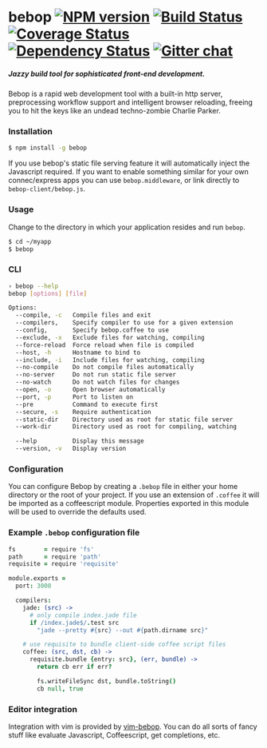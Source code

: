 # bebop [![NPM version][npm-img]][npm-url] [![Build Status][travis-img]][travis-url] [![Coverage Status][coveralls-img]][coveralls-url] [![Dependency Status][dependency-img]][dependency-url] [![Gitter chat][gitter-img]][gitter-url]
##### Jazzy build tool for sophisticated front-end development.

Bebop is a rapid web development tool with a built-in http server, preprocessing
workflow support and intelligent browser reloading, freeing you to hit the keys
like an undead techno-zombie Charlie Parker.

### Installation

```sh
$ npm install -g bebop
```

If you use bebop's static file serving feature it will automatically inject the
Javascript required. If you want to enable something similar for your own
connec/express apps you can use `bebop.middleware`, or link directly to
`bebop-client/bebop.js`.

### Usage
Change to the directory in which your application resides and run `bebop`.

```sh
$ cd ~/myapp
$ bebop
```

### CLI
```sh
› bebop --help
bebop [options] [file]

Options:
  --compile, -c   Compile files and exit
  --compilers,    Specify compiler to use for a given extension
  --config,       Specify bebop.coffee to use
  --exclude, -x   Exclude files for watching, compiling
  --force-reload  Force reload when file is compiled
  --host, -h      Hostname to bind to
  --include, -i   Include files for watching, compiling
  --no-compile    Do not compile files automatically
  --no-server     Do not run static file server
  --no-watch      Do not watch files for changes
  --open, -o      Open browser automatically
  --port, -p      Port to listen on
  --pre           Command to execute first
  --secure, -s    Require authentication
  --static-dir    Directory used as root for static file server
  --work-dir      Directory used as root for compiling, watching

  --help          Display this message
  --version, -v   Display version
```

### Configuration
You can configure Bebop by creating a `.bebop` file in either your home
directory or the root of your project. If you use an extension of `.coffee` it
will be imported as a coffeescript module. Properties exported in this module
will be used to override the defaults used.

### Example `.bebop` configuration file

```coffeescript
fs        = require 'fs'
path      = require 'path'
requisite = require 'requisite'

module.exports =
  port: 3000

  compilers:
    jade: (src) ->
      # only compile index.jade file
      if /index.jade$/.test src
        "jade --pretty #{src} --out #{path.dirname src}"

    # use requisite to bundle client-side coffee script files
    coffee: (src, dst, cb) ->
      requisite.bundle {entry: src}, (err, bundle) ->
        return cb err if err?

        fs.writeFileSync dst, bundle.toString()
        cb null, true
```

### Editor integration
Integration with vim is provided by
[vim-bebop](http://github.com/zeekay/vim-bebop). You can do all sorts of fancy
stuff like evaluate Javascript, Coffeescript, get completions, etc.

[travis-img]:     https://img.shields.io/travis/zeekay/referential.svg
[travis-url]:     https://travis-ci.org/zeekay/referential
[coveralls-img]:  https://coveralls.io/repos/zeekay/referential/badge.svg?branch=master&service=github
[coveralls-url]:  https://coveralls.io/github/zeekay/referential?branch=master
[dependency-url]: https://david-dm.org/zeekay/referential
[dependency-img]: https://david-dm.org/zeekay/referential.svg
[npm-img]:        https://img.shields.io/npm/v/referential.svg
[npm-url]:        https://www.npmjs.com/package/referential
[gitter-img]:     https://badges.gitter.im/join-chat.svg
[gitter-url]:     https://gitter.im/zeekay/hi

<!-- not used -->
[downloads-img]:     https://img.shields.io/npm/dm/referential.svg
[downloads-url]:     http://badge.fury.io/js/referential
[devdependency-img]: https://david-dm.org/zeekay/referential/dev-status.svg
[devdependency-url]: https://david-dm.org/zeekay/referential#info=devDependencies
